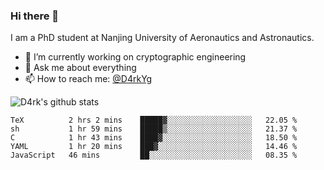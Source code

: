 ### Hi there 👋

I am a PhD student at Nanjing University of Aeronautics and Astronautics.

- 🔭 I’m currently working on cryptographic engineering
- 💬 Ask me about everything
- 📫 How to reach me: [@D4rkYg](https://twitter.com/D4rkYg)

![D4rk's github stats](https://github-readme-stats.vercel.app/api?username=dd4rk&show_icons=true&title_color=fff&icon_color=79ff97&text_color=9f9f9f&bg_color=151515)

<!--START_SECTION:waka-->
```text
TeX          2 hrs 2 mins    █████▓░░░░░░░░░░░░░░░░░░░   22.05 % 
sh           1 hr 59 mins    █████▒░░░░░░░░░░░░░░░░░░░   21.37 % 
C            1 hr 43 mins    ████▓░░░░░░░░░░░░░░░░░░░░   18.50 % 
YAML         1 hr 20 mins    ███▓░░░░░░░░░░░░░░░░░░░░░   14.46 % 
JavaScript   46 mins         ██░░░░░░░░░░░░░░░░░░░░░░░   08.35 % 
```
<!--END_SECTION:waka-->
